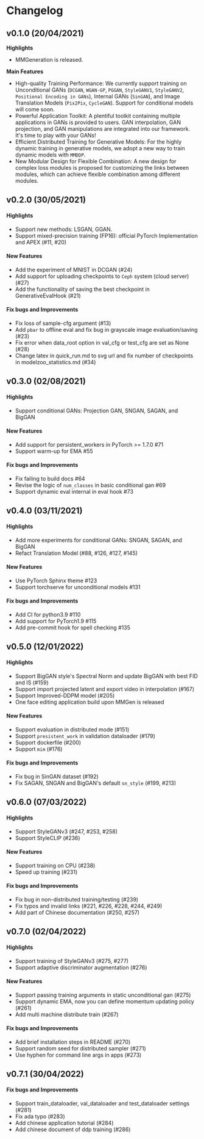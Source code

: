 # Changelog

## v0.1.0 (20/04/2021)

**Highlights**

- MMGeneration is released.

**Main Features**

- High-quality Training Performance: We currently support training on Unconditional GANs (`DCGAN`, `WGAN-GP`, `PGGAN`, `StyleGANV1`, `StyleGANV2`, `Positional Encoding in GANs`), Internal GANs (`SinGAN`), and Image Translation Models (`Pix2Pix`, `CycleGAN`). Support for conditional models will come soon.
- Powerful Application Toolkit: A plentiful toolkit containing multiple applications in GANs is provided to users. GAN interpolation, GAN projection, and GAN manipulations are integrated into our framework. It's time to play with your GANs!
- Efficient Distributed Training for Generative Models: For the highly dynamic training in generative models, we adopt a new way to train dynamic models with `MMDDP`.
- New Modular Design for Flexible Combination: A new design for complex loss modules is proposed for customizing the links between modules, which can achieve flexible combination among different modules.

## v0.2.0 (30/05/2021)

#### Highlights

- Support new methods: LSGAN, GGAN.
- Support mixed-precision training (FP16): official PyTorch Implementation and APEX (#11, #20)

#### New Features

- Add the experiment of MNIST in DCGAN (#24)
- Add support for uploading checkpoints to `Ceph` system (cloud server) (#27)
- Add the functionality of saving the best checkpoint in GenerativeEvalHook (#21)

#### Fix bugs and Improvements

- Fix loss of sample-cfg argument (#13)
- Add `pbar` to offline eval and fix bug in grayscale image evaluation/saving (#23)
- Fix error when data_root option in val_cfg or test_cfg are set as None (#28)
- Change latex in quick_run.md to svg url and fix number of checkpoints in modelzoo_statistics.md (#34)

## v0.3.0 (02/08/2021)

#### Highlights

- Support conditional GANs: Projection GAN, SNGAN, SAGAN, and BigGAN

#### New Features

- Add support for persistent_workers in PyTorch >= 1.7.0 #71
- Support warm-up for EMA #55

#### Fix bugs and Improvements

- Fix failing to build docs #64
- Revise the logic of `num_classes` in basic conditional gan #69
- Support dynamic eval internal in eval hook #73

## v0.4.0 (03/11/2021)

#### Highlights

- Add more experiments for conditional GANs: SNGAN, SAGAN, and BigGAN
- Refact Translation Model (#88, #126, #127, #145)

#### New Features

- Use PyTorch Sphinx theme #123
- Support torchserve for unconditional models #131

#### Fix bugs and Improvements

- Add CI for python3.9 #110
- Add support for PyTorch1.9 #115
- Add pre-commit hook for spell checking #135

## v0.5.0 (12/01/2022)

#### Highlights

- Support BigGAN style's Spectral Norm and update BigGAN with best FID and IS (#159)
- Support import projected latent and export video in interpolation (#167)
- Support Improved-DDPM model (#205)
- One face editing application build upon MMGen is released

#### New Features

- Support evaluation in distributed mode (#151)
- Support `presistent_work` in validation dataloader (#179)
- Support dockerfile (#200)
- Support `mim` (#176)

#### Fix bugs and Improvements

- Fix bug in SinGAN dataset (#192)
- Fix SAGAN, SNGAN and BigGAN's default `sn_style` (#199, #213)

## v0.6.0 (07/03/2022)

#### Highlights

- Support StyleGANv3 (#247, #253, #258)
- Support StyleCLIP (#236)

#### New Features

- Support training on CPU (#238)
- Speed up training (#231)

#### Fix bugs and Improvements

- Fix bug in non-distributed training/testing (#239)
- Fix typos and invalid links (#221, #226, #228, #244, #249)
- Add part of Chinese documentation (#250, #257)

## v0.7.0 (02/04/2022)

#### Highlights

- Support training of StyleGANv3 (#275, #277)
- Support adaptive discriminator augmentation (#276)

#### New Features

- Support passing training arguments in static unconditional gan (#275)
- Support dynamic EMA, now you can define momentum updating policy (#261)
- Add multi machine distribute train (#267)

#### Fix bugs and Improvements

- Add brief installation steps in README (#270)
- Support random seed for distributed sampler (#271)
- Use hyphen for command line args in apps (#273)

## v0.7.1 (30/04/2022)

#### Fix bugs and Improvements

- Support train_dataloader, val_dataloader and test_dataloader settings (#281)
- Fix ada typo (#283)
- Add chinese application tutorial (#284)
- Add chinese document of ddp training (#286)
